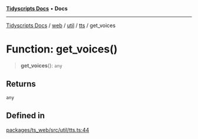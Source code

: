 [**Tidyscripts Docs**](../../../../../../../README.md) • **Docs**

***

[Tidyscripts Docs](../../../../../../../globals.md) / [web](../../../../../README.md) / [util](../../../README.md) / [tts](../README.md) / get\_voices

# Function: get\_voices()

> **get\_voices**(): `any`

## Returns

`any`

## Defined in

[packages/ts\_web/src/util/tts.ts:44](https://github.com/sheunaluko/tidyscripts/blob/master/packages/ts_web/src/util/tts.ts#L44)
